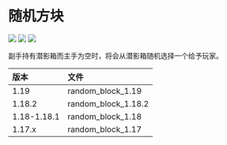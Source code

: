# 随机方块

![](https://img.shields.io/badge/命名空间-random_block-brightgreen.svg)
![](https://img.shields.io/badge/版本-1.17+-informational.svg)
![](https://img.shields.io/badge/资源包-无-informational.svg)

副手持有潜影箱而主手为空时，将会从潜影箱随机选择一个给予玩家。

| 版本 | 文件 |
| :---- | :---- |
| 1.19 | random_block_1.19 |
| 1.18.2 | random_block_1.18.2 |
| 1.18-1.18.1 | random_block_1.18 |
| 1.17.x | random_block_1.17 |
